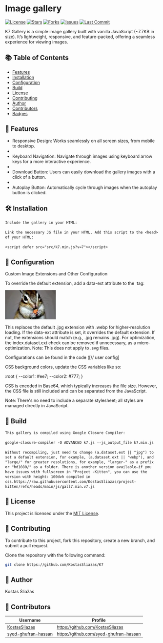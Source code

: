 # Image gallery
[![License](https://img.shields.io/github/license/KostasSliazas/K7)](LICENSE)
[![Stars](https://img.shields.io/github/stars/KostasSliazas/K7?style=social)](https://github.com/KostasSliazas/K7/stargazers)
[![Forks](https://img.shields.io/github/forks/KostasSliazas/K7?style=social)](https://github.com/KostasSliazas/K7/forks)
[![Issues](https://img.shields.io/github/issues/KostasSliazas/K7)](https://github.com/KostasSliazas/K7/issues)
[![Last Commit](https://img.shields.io/github/last-commit/KostasSliazas/K7)](https://github.com/KostasSliazas/K7/commits)

K7 Gallery is a simple image gallery built with vanilla JavaScript (~7.7KB in size). It’s lightweight, responsive, and feature-packed, offering a seamless experience for viewing images.

## 📚 Table of Contents
- [Features](#-features)
- [Installation](#️-installation)
- [Configuration](#-configuration)
- [Build](#-build)
- [License](#-license)
- [Contributing](#-contributing)
- [Author](#-author)
- [Contributors](#-contributors)
- [Badges](#-badges)


## 🚀 Features

- Responsive Design: Works seamlessly on all screen sizes, from mobile to desktop.
- 
- Keyboard Navigation: Navigate through images using keyboard arrow keys for a more interactive experience.
- 
- Download Button: Users can easily download the gallery images with a click of a button.
- 
- Autoplay Button: Automatically cycle through images when the autoplay button is clicked.

## 🛠️ Installation

```
Include the gallery in your HTML:

Link the necessary JS file in your HTML. Add this script to the <head> of your HTML:

<script defer src="src/k7.min.js?v=7"></script>
```

## 🔧 Configuration

Custom Image Extensions and Other Configuration

To override the default extension, add a data-ext attribute to the <img> tag:

<img src="photos/photo16.webp" loading="lazy" alt="photo16" data-ext="webp">

This replaces the default .jpg extension with .webp for higher-resolution loading. If the data-ext attribute is set, it overrides the default extension. If not, the extensions should match (e.g., .jpg remains .jpg). For optimization, the index.dataset.ext check can be removed if unnecessary, as a micro-optimization. Note: This does not apply to .svg files.

Configurations can be found in the code ([// user config]

CSS background colors, update the CSS variables like so:

:root {
  --color1: #ee7;
  --color2: #777;
}

CSS is encoded in Base64, which typically increases the file size. However, the CSS file is still included and can be separated from the JavaScript.

Note: There's no need to include a separate stylesheet; all styles are managed directly in JavaScript.

## 🔨 Build

```
This gallery is compiled using Google Closure Compiler:

google-closure-compiler -O ADVANCED k7.js --js_output_file k7.min.js

Without recompiling, just need to change (a.dataset.ext || "jpg") to set a default extension, for example, (a.dataset.ext || "webp"), and "large/" for greater resolutions, for example, "larger-" as a prefix or "hd1080/" as a folder. There is another version available—if you have issues with fullscreen in "Project -Kitten", you can use the version with height: 100dvh compiled in css.https://raw.githubusercontent.com/KostasSliazas/project-kitten/refs/heads/main/js/gall7.min.v7.js
```

## 📄 License

This project is licensed under the [MIT License](LICENSE).

## 💬 Contributing

To contribute to this project, fork this repository, create a new branch, and submit a pull request.

Clone the repository with the following command:

```bash
git clone https://github.com/KostasSliazas/K7
```

## 👤 Author

Kostas Šliažas
## 👥 Contributors

| Username | Profile |
|----------|---------|
| [KostasSliazas](https://github.com/KostasSliazas) | https://github.com/KostasSliazas |
| [syed-ghufran-hassan](https://github.com/syed-ghufran-hassan) | https://github.com/syed-ghufran-hassan |

